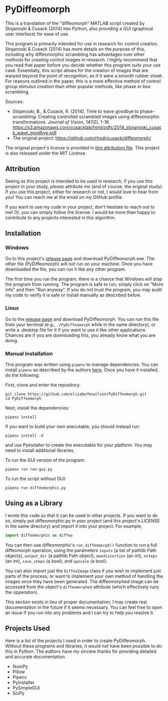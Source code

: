 # PyDiffeomorph

This is a translation of the "diffeomorph" MATLAB script created by Stojanoski & Cusack (2014) into Python, also providing a GUI (graphical user interface) for ease of use.

This program is primarily intended for use in research for control creation. Stojanoski & Cusack (2014) has more details on the purpose of this, including why diffeomorphic scrambling has advantages over other methods for creating control images in research. I highly recommend that you read that paper before you decide whether this program suits your use case. Essentially, this script allows for the creation of images that are warped beyond the point of recognition, as if it were a smooth rubber sheet. For reasons outlined in the paper, this is a more effective method of control group stimulus creation than other popular methods, like phase or box scrambling.

Sources:
* Stojanoski, B., & Cusack, R. (2014). Time to wave goodbye to phase-scrambling: Creating controlled scrambled images using diffeomorphic transformations. *Journal of Vision*, *14*(12), 1-16. <https://s3.amazonaws.com/cusacklab/html/pdfs/2014_stojanoski_cusack_wave_goodbye.pdf>
* The original project: <https://github.com/rhodricusack/diffeomorph/>

The original project's license is provided in [this attribution file](ATTRIBUTION). This project is also released under the MIT License.

## Attribution
Seeing as this project is intended to be used in research, if you use this project in your study, _please attribute me_ (and of course, the original study). If you use this project, either for research or not, I would love to hear from you! You can reach me at the email on my GitHub profile.

If you want to use my code in your project, don't hesitate to reach out to me! Or, you can simply follow the license. I would be more than happy to contribute to any projects interested in this algorithm.

## Installation
### Windows
Go to this project's [release page](https://github.com/elizabethnwilson/PyDiffeomorph/releases/latest) and download PyDiffeomorph.exe. The other file (PyDiffeomorph) will not run on your machine. Once you have downloaded the file, you can run it like any other program.

The first time you run the program, there is a chance that Windows will stop the program from running. The program is safe to run; simply click on "More info" and then "Run anyway". If you do not trust the program, you may audit my code to verify it is safe or install manually as described below.

### Linux
Go to the [release page](https://github.com/elizabethnwilson/PyDiffeomorph/releases/latest) and download PyDiffeomorph. You can run this file from your terminal (e.g., `./PyDiffeomorph` while in the same directory), or write a .desktop file for it if you want to use it like other applications. Chances are if you are downloading this, you already know what you are doing.

### Manual Installation
This program was written using `pipenv` to manage dependencies. You can install `pipenv` as described by the authors [here](https://github.com/pypa/pipenv#installation). Once you have it installed, do the following:

First, clone and enter the repository:
```
git clone https://github.com/elizabethnwilson/PyDiffeomorph.git
cd PyDiffeomorph
```

Next, install the dependencies:
```
pipenv install
```

If you want to build your own executable, you should instead run:
```
pipenv install -d
```
and use PyInstaller to create the executable for your platform. You may need to install additional libraries.

To run the GUI version of the program:
```
pipenv run run-gui.py
```

To run the script without GUI:
```
pipenv run diffeomorphic.py
```

## Using as a Library
I wrote this code so that it can be used in other projects. If you want to do so, simply put diffeomorphic.py in your project (and this project's LICENSE in the same directory) and import it into your project. For example,
```python
import diffeomorphic as diffeo
```
You can then use diffeomorphic's `run_diffeomorph()` function to run a full diffeomorph operation, using the parameters `inputs` (a list of pathlib Path objects), `output_dir` (a pathlib Path object), `maxdistortion` (an int), `nsteps` (an int), `save_steps` (a bool), and `upscale` (a bool).

You can also import just the `DiffeoImage` class if you wish to implement just parts of the process, or want to implement your own method of handling the images once they have been generated. The diffeomorphed image can be accessed from the object's `diffeomorphed` attribute (which effectively runs the opperation).

This section exists in lieu of proper documentation; I may create real documentation in the future if it seems necessary. You can feel free to open an issue if you run into any problems and I can try to help you resolve it.

## Projects Used
Here is a list of the projects I used in order to create PyDiffeomorph. Without these programs and libraries, it would not have been possible to do this in Python. The authors have my sincere thanks for providing detailed and accurate documentation.

- NumPy
- Pillow
- Pipenv
- PyInstaller
- PySimpleGUI
- SciPy
